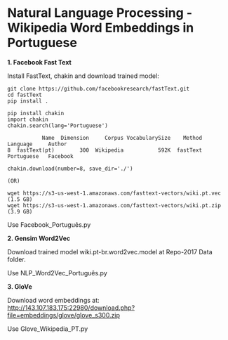 # Natural Language Processing - Wikipedia Word Embeddings in Portuguese  

<b> 1. Facebook Fast Text </b>  

Install FastText, chakin and download trained model:  

```
git clone https://github.com/facebookresearch/fastText.git
cd fastText
pip install .

pip install chakin
import chakin
chakin.search(lang='Portuguese')

           Name  Dimension     Corpus VocabularySize    Method    Language     Author  
8  fastText(pt)        300  Wikipedia           592K  fastText  Portuguese   Facebook 

chakin.download(number=8, save_dir='./')

(OR)

wget https://s3-us-west-1.amazonaws.com/fasttext-vectors/wiki.pt.vec (1.5 GB)
wget https://s3-us-west-1.amazonaws.com/fasttext-vectors/wiki.pt.zip (3.9 GB)

```  
Use Facebook_Português.py  

  

<b> 2. Gensim Word2Vec </b>  

Download trained model wiki.pt-br.word2vec.model at Repo-2017 Data folder.  

Use NLP_Word2Vec_Português.py

<b> 3. GloVe </b> 

Download word embeddings at: http://143.107.183.175:22980/download.php?file=embeddings/glove/glove_s300.zip  

Use Glove_Wikipedia_PT.py
